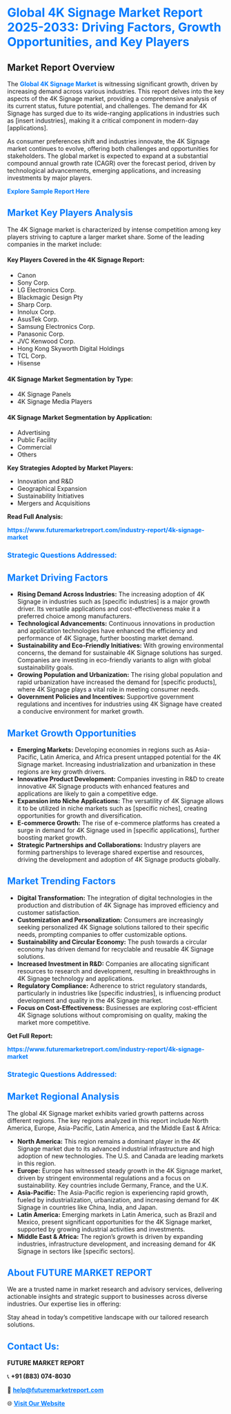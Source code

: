 <h1 style="color: #007BFF;">Global 4K Signage Market Report 2025-2033: Driving Factors, Growth Opportunities, and Key Players</h1>

<section id="overview">
<h2>Market Report Overview</h2>
<p>The <a href="https://www.futuremarketreport.com/industry-report/4k-signage-market" style="color: #007BFF; text-decoration: none;"><strong>Global 4K Signage Market</strong></a> is witnessing significant growth, driven by increasing demand across various industries. This report delves into the key aspects of the 4K Signage market, providing a comprehensive analysis of its current status, future potential, and challenges. The demand for 4K Signage has surged due to its wide-ranging applications in industries such as [insert industries], making it a critical component in modern-day [applications].</p>
<p>As consumer preferences shift and industries innovate, the 4K Signage market continues to evolve, offering both challenges and opportunities for stakeholders. The global market is expected to expand at a substantial compound annual growth rate (CAGR) over the forecast period, driven by technological advancements, emerging applications, and increasing investments by major players.</p>
</section>

<section id="overview">
<p><a href="https://www.futuremarketreport.com/request-sample/reportId=115972" style="color: #007BFF; text-decoration: none;"><strong>Explore Sample Report Here</strong></a></p>
</section>

<section id="key-players">
<h2 style="color: #007BFF;">Market Key Players Analysis</h2>
<p>The 4K Signage market is characterized by intense competition among key players striving to capture a larger market share. Some of the leading companies in the market include:</p>
<h4>Key Players Covered in the 4K Signage Report:</h4>
<ul><li>Canon</li><li>Sony Corp.</li><li>LG Electronics Corp.</li><li>Blackmagic Design Pty</li><li>Sharp Corp.</li><li>Innolux Corp.</li><li>AsusTek Corp.</li><li>Samsung Electronics Corp.</li><li>Panasonic Corp.</li><li>JVC Kenwood Corp.</li><li>Hong Kong Skyworth Digital Holdings</li><li>TCL Corp.</li><li>Hisense</li></ul>
<h4>4K Signage Market Segmentation by Type:</h4>
<ul><li>4K Signage Panels</li><li>4K Signage Media Players</li></ul>

<h4>4K Signage Market Segmentation by Application:</h4>
<ul><li>Advertising</li><li>Public Facility</li><li>Commercial</li><li>Others</li></ul>
<p><strong>Key Strategies Adopted by Market Players:</strong></p>
<ul>
<li>Innovation and R&D</li>
<li>Geographical Expansion</li>
<li>Sustainability Initiatives</li>
<li>Mergers and Acquisitions</li>
</ul>
</section>

<section>
<p><strong>Read Full Analysis: </strong></p><a href="https://www.futuremarketreport.com/industry-report/4k-signage-market" style="color: #007BFF; text-decoration: none;"><strong>https://www.futuremarketreport.com/industry-report/4k-signage-market</strong></a>
<h3 style="color: #007BFF;">Strategic Questions Addressed:</h3>
</section>

<section id="driving-factors">
<h2 style="color: #007BFF;">Market Driving Factors</h2>
<ul>
<li><strong>Rising Demand Across Industries:</strong> The increasing adoption of 4K Signage in industries such as [specific industries] is a major growth driver. Its versatile applications and cost-effectiveness make it a preferred choice among manufacturers.</li>
<li><strong>Technological Advancements:</strong> Continuous innovations in production and application technologies have enhanced the efficiency and performance of 4K Signage, further boosting market demand.</li>
<li><strong>Sustainability and Eco-Friendly Initiatives:</strong> With growing environmental concerns, the demand for sustainable 4K Signage solutions has surged. Companies are investing in eco-friendly variants to align with global sustainability goals.</li>
<li><strong>Growing Population and Urbanization:</strong> The rising global population and rapid urbanization have increased the demand for [specific products], where 4K Signage plays a vital role in meeting consumer needs.</li>
<li><strong>Government Policies and Incentives:</strong> Supportive government regulations and incentives for industries using 4K Signage have created a conducive environment for market growth.</li>
</ul>
</section>

<section id="growth-opportunities">
<h2 style="color: #007BFF;">Market Growth Opportunities</h2>
<ul>
<li><strong>Emerging Markets:</strong> Developing economies in regions such as Asia-Pacific, Latin America, and Africa present untapped potential for the 4K Signage market. Increasing industrialization and urbanization in these regions are key growth drivers.</li>
<li><strong>Innovative Product Development:</strong> Companies investing in R&D to create innovative 4K Signage products with enhanced features and applications are likely to gain a competitive edge.</li>
<li><strong>Expansion into Niche Applications:</strong> The versatility of 4K Signage allows it to be utilized in niche markets such as [specific niches], creating opportunities for growth and diversification.</li>
<li><strong>E-commerce Growth:</strong> The rise of e-commerce platforms has created a surge in demand for 4K Signage used in [specific applications], further boosting market growth.</li>
<li><strong>Strategic Partnerships and Collaborations:</strong> Industry players are forming partnerships to leverage shared expertise and resources, driving the development and adoption of 4K Signage products globally.</li>
</ul>
</section>

<section id="trending-factors">
<h2 style="color: #007BFF;">Market Trending Factors</h2>
<ul>
<li><strong>Digital Transformation:</strong> The integration of digital technologies in the production and distribution of 4K Signage has improved efficiency and customer satisfaction.</li>
<li><strong>Customization and Personalization:</strong> Consumers are increasingly seeking personalized 4K Signage solutions tailored to their specific needs, prompting companies to offer customizable options.</li>
<li><strong>Sustainability and Circular Economy:</strong> The push towards a circular economy has driven demand for recyclable and reusable 4K Signage solutions.</li>
<li><strong>Increased Investment in R&D:</strong> Companies are allocating significant resources to research and development, resulting in breakthroughs in 4K Signage technology and applications.</li>
<li><strong>Regulatory Compliance:</strong> Adherence to strict regulatory standards, particularly in industries like [specific industries], is influencing product development and quality in the 4K Signage market.</li>
<li><strong>Focus on Cost-Effectiveness:</strong> Businesses are exploring cost-efficient 4K Signage solutions without compromising on quality, making the market more competitive.</li>
</ul>
</section>

<section>
<p><strong>Get Full Report: </strong></p><a href="https://www.futuremarketreport.com/industry-report/4k-signage-market" style="color: #007BFF; text-decoration: none;"><strong>https://www.futuremarketreport.com/industry-report/4k-signage-market</strong></a>
<h3 style="color: #007BFF;">Strategic Questions Addressed:</h3>
</section>


<section id="regional-analysis">
<h2 style="color: #007BFF;">Market Regional Analysis</h2>
<p>The global 4K Signage market exhibits varied growth patterns across different regions. The key regions analyzed in this report include North America, Europe, Asia-Pacific, Latin America, and the Middle East & Africa:</p>
<ul>
<li><strong>North America:</strong> This region remains a dominant player in the 4K Signage market due to its advanced industrial infrastructure and high adoption of new technologies. The U.S. and Canada are leading markets in this region.</li>
<li><strong>Europe:</strong> Europe has witnessed steady growth in the 4K Signage market, driven by stringent environmental regulations and a focus on sustainability. Key countries include Germany, France, and the U.K.</li>
<li><strong>Asia-Pacific:</strong> The Asia-Pacific region is experiencing rapid growth, fueled by industrialization, urbanization, and increasing demand for 4K Signage in countries like China, India, and Japan.</li>
<li><strong>Latin America:</strong> Emerging markets in Latin America, such as Brazil and Mexico, present significant opportunities for the 4K Signage market, supported by growing industrial activities and investments.</li>
<li><strong>Middle East & Africa:</strong> The region’s growth is driven by expanding industries, infrastructure development, and increasing demand for 4K Signage in sectors like [specific sectors].</li>
</ul>
</section>

<footer>
<h2 style="color: #007BFF;">About FUTURE MARKET REPORT</h2>
<p>We are a trusted name in market research and advisory services, delivering actionable insights and strategic support to businesses across diverse industries. Our expertise lies in offering:</p>

<p>Stay ahead in today’s competitive landscape with our tailored research solutions.</p>

<h2 style="color: #007BFF;">Contact Us:</h2>
<p><strong>FUTURE MARKET REPORT</strong></p>
<p>📞 <strong>+91 (883) 074-8030</strong></p>
<p>📧 <strong><a href="mailto:help@futuremarketreport.com" style="color: #007BFF;">help@futuremarketreport.com</a></strong></p>
<p>🌐 <strong><a href="https://www.futuremarketreport.com/" style="color: #007BFF;">Visit Our Website</a></strong></p>
</footer>